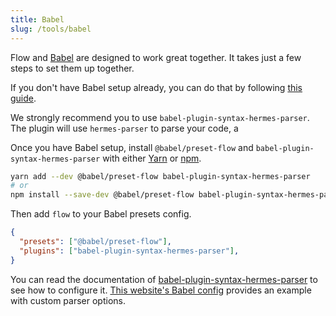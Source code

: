 ```yaml
---
title: Babel
slug: /tools/babel
---
```


Flow and [Babel](http://babeljs.io/) are designed to work great together. It
takes just a few steps to set them up together.

If you don't have Babel setup already, you can do that by following
[this guide](http://babeljs.io/docs/setup/).

We strongly recommend you to use `babel-plugin-syntax-hermes-parser`.
The plugin will use `hermes-parser` to parse your code, a

Once you have Babel setup, install `@babel/preset-flow` and `babel-plugin-syntax-hermes-parser` with either
[Yarn](https://yarnpkg.com/) or [npm](https://www.npmjs.com/).

```sh
yarn add --dev @babel/preset-flow babel-plugin-syntax-hermes-parser
# or
npm install --save-dev @babel/preset-flow babel-plugin-syntax-hermes-parser
```

Then add `flow` to your Babel presets config.

```json
{
  "presets": ["@babel/preset-flow"],
  "plugins": ["babel-plugin-syntax-hermes-parser"],
}
```

You can read the documentation of [babel-plugin-syntax-hermes-parser](https://github.com/facebook/hermes/blob/main/tools/hermes-parser/js/babel-plugin-syntax-hermes-parser/README.md) to see how to configure it. [This website's Babel config](https://github.com/facebook/flow/blob/baa74a889dc81fe36f0fd362db6d3e27d44d961d/website/babel.config.js#L10-L17) provides an example with custom parser options.
